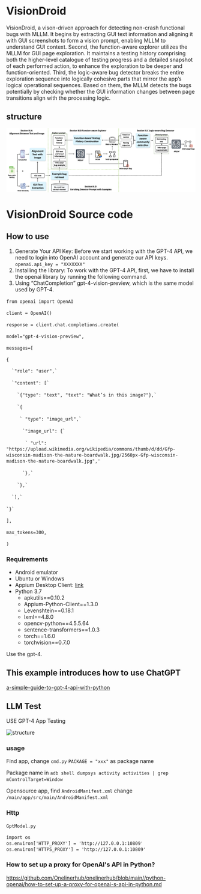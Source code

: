 # VisionDroid 

VisionDroid, a vison-driven approach for detecting non-crash functional bugs with MLLM. It begins by extracting GUI text information and aligning it with GUI screenshots to form a vision prompt, enabling MLLM to understand GUI context. Second, the function-aware explorer utilizes the MLLM for GUI page exploration. It maintains a testing history comprising both the higher-level catalogue of testing progress and a detailed snapshot of each performed action, to enhance the exploration to be deeper and function-oriented. Third, the logic-aware bug detector breaks the entire exploration sequence into logically cohesive parts that mirror the app’s logical operational sequences. Based on them, the MLLM detects the bugs potentially by checking whether the GUI information changes between page transitions align with the processing logic. 

## structure

![structure](./workflow.png)

# VisionDroid Source code

## How to use
1. Generate Your API Key: Before we start working with the GPT-4 API, we need to login into OpenAI account and generate our API keys.
   `openai.api_key = "XXXXXXX"`
2. Installing the library: To work with the GPT-4 API, first, we have to install the openai library by running the following command.
3. Using “ChatCompletion” gpt-4-vision-preview, which is the same model used by GPT-4.
   
`from openai import OpenAI`

`client = OpenAI()`

`response = client.chat.completions.create(`

  `model="gpt-4-vision-preview",`

  `messages=[`

  `{`
  
      `"role": "user",`
      
      `"content": [`
      
        `{"type": "text", "text": "What’s in this image?"},`
        
        `{
         
         ` "type": "image_url",`

          `"image_url": {`

           ` "url": "https://upload.wikimedia.org/wikipedia/commons/thumb/d/dd/Gfp-wisconsin-madison-the-nature-boardwalk.jpg/2560px-Gfp-wisconsin-madison-the-nature-boardwalk.jpg",'

          `},`

        `},`

      `],`
    
    `}`

  `],`

  `max_tokens=300,`

`)`


### Requirements
* Android emulator
* Ubuntu or Windows
* Appium Desktop Client: [link](https://github.com/appium/appium-desktop/releases/tag/v1.22.3-4)
* Python 3.7
  * apkutils==0.10.2
  * Appium-Python-Client==1.3.0
  * Levenshtein==0.18.1
  * lxml==4.8.0
  * opencv-python==4.5.5.64
  * sentence-transformers==1.0.3
  * torch==1.6.0
  * torchvision==0.7.0

Use the gpt-4.




## This example introduces how to use ChatGPT

[a-simple-guide-to-gpt-4-api-with-python](https://platform.openai.com/docs/guides/vision)


## LLM Test

USE GPT-4 App Testing

![structure](./assets/workflow.png)

### usage

Find app, change `cmd.py`  `PACKAGE = "xxx"` as package name

Package name in `adb shell dumpsys activity activities | grep mControlTarget=Window` 

Opensource app, find `AndroidManifest.xml` change `/main/app/src/main/AndroidManifest.xml` 


### Http

 `GptModel.py` 

```
import os
os.environ['HTTP_PROXY'] = 'http://127.0.0.1:10809'
os.environ['HTTPS_PROXY'] = 'http://127.0.0.1:10809'
```


### How to set up a proxy for OpenAI's API in Python?

https://github.com/Onelinerhub/onelinerhub/blob/main//python-openai/how-to-set-up-a-proxy-for-openai-s-api-in-python.md
